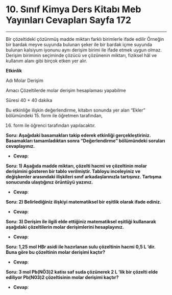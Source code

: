 # 10. Sınıf Kimya Ders Kitabı Meb Yayınları Cevapları Sayfa 172

---

Bir çözeltideki çözünmüş madde miktarı farklı birimlerle ifade edilir Örneğin bir bardak meyve suyunda bulunan şeker ile bir bardak içme suyunda bulunan kalsiyum iyonunu aynı derişim birimi ile ifade etmek uygun olmaz. Derişim biriminin seçiminde çözücü ve çözünenin miktarı, fiziksel hâl ve kullanım alanı gibi birçok etken yer alır.

**Etkinlik**

Adı Molar Derişim

 Amacı Çözeltilerde molar derişim hesaplaması yapabilme

 Süresi 40 + 40 dakika

 Bu etkinliğe ilişkin değerlendirme, kitabın sonunda yer alan “Ekler” bölümündeki 15. form ile öğretmen tarafından,

 16. form ile öğrenci tarafından yapılacaktır.

**Soru: Aşağıdaki basamakları takip ederek etkinliği gerçekleştiriniz. Basamakları tamamladıktan sonra “Değerlendirme” bölümündeki soruları cevaplayınız.**

-   **Cevap**:

**Soru: 1) Aşağıda madde miktarı, çözelti hacmi ve çözeltinin molar derişimini gösteren bir tablo verilmiştir. Tabloyu inceleyiniz ve değişkenler arasındaki ilişkileri sınıf arkadaşlarınızla tartışınız. Tartışma sonucunda ulaştığınız örüntüyü yazınız.**

-   **Cevap**:

**Soru: 2) Belirlediğiniz ilişkiyi matematiksel bir eşitlik olarak ifade ediniz.**

-   **Cevap**:

**Soru: 3) Derişim ile ilgili elde ettiğiniz matematiksel eşitliği kullanarak aşağıdaki çözeltilerin molar derişimlerini hesaplayınız.**

-   **Cevap**:

**Soru: 1,25 mol HBr asidi ile hazırlanan sulu çözeltinin hacmi 0,5 L ’dir. Buna göre bu çözeltinin molar derişimi kaçtır?**

-   **Cevap**:

**Soru: 3 mol Pb(NÖ3)2 katisı saf suda çözünerek 2 L ’lik bir çözelti elde ediliyor Pb(N03)2 çözeltisinin molar derişimi kaçtır?**

-   **Cevap**: